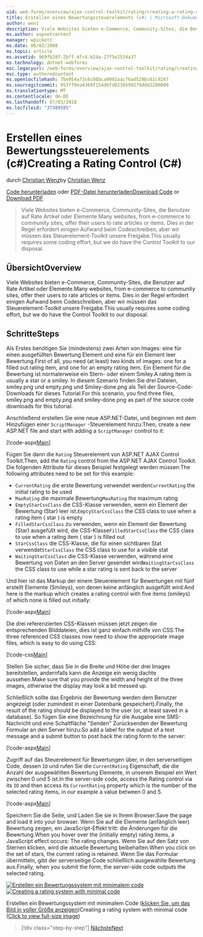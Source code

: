 ```yaml
---
uid: web-forms/overview/ajax-control-toolkit/rating/creating-a-rating-control-cs
title: Erstellen eines Bewertungssteuerelements (c#) | Microsoft-Dokumentation
author: wenz
description: Viele Websites bieten e-Commerce, Community-Sites, die Benutzer auf Rate Artikel oder Elemente. Dies in der Regel erfordert einigen Aufwand beim Codeschreiben, aber wir haben die...
ms.author: aspnetcontent
manager: wpickett
ms.date: 06/02/2008
ms.topic: article
ms.assetid: 969fb28f-2bff-4fc4-b24a-27f5e2534a37
ms.technology: dotnet-webforms
msc.legacyurl: /web-forms/overview/ajax-control-toolkit/rating/creating-a-rating-control-cs
msc.type: authoredcontent
ms.openlocfilehash: 7be954a73c6c08bca9992aacf6ad529bc61c9247
ms.sourcegitcommit: 953ff9ea4369f154d6fd0239599279ddd3280009
ms.translationtype: MT
ms.contentlocale: de-DE
ms.lasthandoff: 07/03/2018
ms.locfileid: "37389585"
---
```

<a name="creating-a-rating-control-c"></a><span data-ttu-id="f72be-104">Erstellen eines Bewertungssteuerelements (c#)</span><span class="sxs-lookup"><span data-stu-id="f72be-104">Creating a Rating Control (C#)</span></span>
====================
<span data-ttu-id="f72be-105">durch [Christian Wenz](https://github.com/wenz)</span><span class="sxs-lookup"><span data-stu-id="f72be-105">by [Christian Wenz](https://github.com/wenz)</span></span>

<span data-ttu-id="f72be-106">[Code herunterladen](http://download.microsoft.com/download/9/3/f/93f8daea-bebd-4821-833b-95205389c7d0/rating0.cs.zip) oder [PDF-Datei herunterladen](http://download.microsoft.com/download/2/d/c/2dc10e34-6983-41d4-9c08-f78f5387d32b/rating0CS.pdf)</span><span class="sxs-lookup"><span data-stu-id="f72be-106">[Download Code](http://download.microsoft.com/download/9/3/f/93f8daea-bebd-4821-833b-95205389c7d0/rating0.cs.zip) or [Download PDF](http://download.microsoft.com/download/2/d/c/2dc10e34-6983-41d4-9c08-f78f5387d32b/rating0CS.pdf)</span></span>

> <span data-ttu-id="f72be-107">Viele Websites bieten e-Commerce, Community-Sites, die Benutzer auf Rate Artikel oder Elemente.</span><span class="sxs-lookup"><span data-stu-id="f72be-107">Many websites, from e-commerce to community sites, offer their users to rate articles or items.</span></span> <span data-ttu-id="f72be-108">Dies in der Regel erfordert einigen Aufwand beim Codeschreiben, aber wir müssen das Steuerelement-Toolkit unsere Freigabe.</span><span class="sxs-lookup"><span data-stu-id="f72be-108">This usually requires some coding effort, but we do have the Control Toolkit to our disposal.</span></span>


## <a name="overview"></a><span data-ttu-id="f72be-109">Übersicht</span><span class="sxs-lookup"><span data-stu-id="f72be-109">Overview</span></span>

<span data-ttu-id="f72be-110">Viele Websites bieten e-Commerce, Community-Sites, die Benutzer auf Rate Artikel oder Elemente.</span><span class="sxs-lookup"><span data-stu-id="f72be-110">Many websites, from e-commerce to community sites, offer their users to rate articles or items.</span></span> <span data-ttu-id="f72be-111">Dies in der Regel erfordert einigen Aufwand beim Codeschreiben, aber wir müssen das Steuerelement-Toolkit unsere Freigabe.</span><span class="sxs-lookup"><span data-stu-id="f72be-111">This usually requires some coding effort, but we do have the Control Toolkit to our disposal.</span></span>

## <a name="steps"></a><span data-ttu-id="f72be-112">Schritte</span><span class="sxs-lookup"><span data-stu-id="f72be-112">Steps</span></span>

<span data-ttu-id="f72be-113">Als Erstes benötigen Sie (mindestens) zwei Arten von Images: eine für einen ausgefüllten Bewertung Element und eine für ein Element leer Bewertung.</span><span class="sxs-lookup"><span data-stu-id="f72be-113">First of all, you need (at least) two kinds of images: one for a filled out rating item, and one for an empty rating item.</span></span> <span data-ttu-id="f72be-114">Ein Element für die Bewertung ist normalerweise ein Stern- oder einem Smiley.</span><span class="sxs-lookup"><span data-stu-id="f72be-114">A rating item is usually a star or a smiley.</span></span> <span data-ttu-id="f72be-115">In diesem Szenario finden Sie drei Dateien, smiley.png und empty.png und Smiley-done.png als Teil der Source-Code-Downloads für dieses Tutorial.</span><span class="sxs-lookup"><span data-stu-id="f72be-115">For this scenario, you find three files, smiley.png and empty.png and smiley-done.png as part of the source code downloads for this tutorial.</span></span>

<span data-ttu-id="f72be-116">Anschließend erstellen Sie eine neue ASP.NET-Datei, und beginnen mit dem Hinzufügen einer `ScriptManager` -Steuerelement hinzu:</span><span class="sxs-lookup"><span data-stu-id="f72be-116">Then, create a new ASP.NET file and start with adding a `ScriptManager` control to it:</span></span>

[!code-aspx[Main](creating-a-rating-control-cs/samples/sample1.aspx)]

<span data-ttu-id="f72be-117">Fügen Sie dann die `Rating` Steuerelement von ASP.NET AJAX Control Toolkit.</span><span class="sxs-lookup"><span data-stu-id="f72be-117">Then, add the `Rating` control from the ASP.NET AJAX Control Toolkit.</span></span> <span data-ttu-id="f72be-118">Die folgenden Attribute für dieses Beispiel festgelegt werden müssen:</span><span class="sxs-lookup"><span data-stu-id="f72be-118">The following attributes need to be set for this example:</span></span>

- <span data-ttu-id="f72be-119">`CurrentRating` die erste Bewertung verwendet werden</span><span class="sxs-lookup"><span data-stu-id="f72be-119">`CurrentRating` the initial rating to be used</span></span>
- <span data-ttu-id="f72be-120">`MaxRating` die maximale Bewertung</span><span class="sxs-lookup"><span data-stu-id="f72be-120">`MaxRating` the maximum rating</span></span>
- <span data-ttu-id="f72be-121">`EmptyStarCssClass` die CSS-Klasse verwenden, wenn ein Element der Bewertung (Star) leer ist.</span><span class="sxs-lookup"><span data-stu-id="f72be-121">`EmptyStarCssClass` the CSS class to use when a rating item ( star ) is empty</span></span>
- <span data-ttu-id="f72be-122">`FilledStarCssClass` zu verwenden, wenn ein Element der Bewertung (Star) ausgefüllt wird, die CSS-Klasse</span><span class="sxs-lookup"><span data-stu-id="f72be-122">`FilledStarCssClass` the CSS class to use when a rating item ( star ) is filled out</span></span>
- <span data-ttu-id="f72be-123">`StarCssClass` die CSS-Klasse, die für einen sichtbaren Stat verwendet</span><span class="sxs-lookup"><span data-stu-id="f72be-123">`StarCssClass` the CSS class to use for a visible stat</span></span>
- <span data-ttu-id="f72be-124">`WaitingStarCssClass` die CSS-Klasse verwenden, während eine Bewertung von Daten an den Server gesendet wird</span><span class="sxs-lookup"><span data-stu-id="f72be-124">`WaitingStarCssClass` the CSS class to use while a star rating is sent back to the server</span></span>

<span data-ttu-id="f72be-125">Und hier ist das Markup der einem Steuerelement für Bewertungen mit fünf erstellt Elemente (Smileys), von denen keine anfänglich ausgefüllt wird:</span><span class="sxs-lookup"><span data-stu-id="f72be-125">And here is the markup which creates a rating control with five items (smileys) of which none is filled out initially:</span></span>

[!code-aspx[Main](creating-a-rating-control-cs/samples/sample2.aspx)]

<span data-ttu-id="f72be-126">Die drei referenzierten CSS-Klassen müssen jetzt zeigen die entsprechenden Bilddateien, dies ist ganz einfach mithilfe von CSS:</span><span class="sxs-lookup"><span data-stu-id="f72be-126">The three referenced CSS classes now need to show the appropriate image files, which is easy to do using CSS:</span></span>

[!code-css[Main](creating-a-rating-control-cs/samples/sample3.css)]

<span data-ttu-id="f72be-127">Stellen Sie sicher, dass Sie in die Breite und Höhe der drei Images bereitstellen, andernfalls kann die Anzeige ein wenig dachte aussehen.</span><span class="sxs-lookup"><span data-stu-id="f72be-127">Make sure that you provide the width and height of the three images, otherwise the display may look a bit messed up.</span></span>

<span data-ttu-id="f72be-128">Schließlich sollte das Ergebnis der Bewertung werden dem Benutzer angezeigt (oder zumindest in einer Datenbank gespeichert).</span><span class="sxs-lookup"><span data-stu-id="f72be-128">Finally, the result of the rating should be displayed to the user (or, at least saved in a database).</span></span> <span data-ttu-id="f72be-129">So fügen Sie eine Bezeichnung für die Ausgabe eine SMS-Nachricht und eine Schaltfläche "Senden" Zurücksenden der Bewertung Formular an den Server hinzu:</span><span class="sxs-lookup"><span data-stu-id="f72be-129">So add a label for the output of a text message and a submit button to post back the rating form to the server:</span></span>

[!code-aspx[Main](creating-a-rating-control-cs/samples/sample4.aspx)]

<span data-ttu-id="f72be-130">Zugriff auf das Steuerelement für Bewertungen über, in den serverseitigen Code, dessen `ID` und rufen Sie die `CurrentRating` Eigenschaft, die die Anzahl der ausgewählten Bewertung Elemente, in unserem Beispiel ein Wert zwischen 0 und 5 ist.</span><span class="sxs-lookup"><span data-stu-id="f72be-130">In the server-side code, access the Rating control via its `ID` and then access its `CurrentRating` property which is the number of the selected rating items, in our example a value between 0 and 5.</span></span>

[!code-aspx[Main](creating-a-rating-control-cs/samples/sample5.aspx)]

<span data-ttu-id="f72be-131">Speichern Sie die Seite, und Laden Sie sie in Ihrem Browser.</span><span class="sxs-lookup"><span data-stu-id="f72be-131">Save the page and load it into your browser.</span></span> <span data-ttu-id="f72be-132">Wenn Sie auf die Elemente (anfänglich leer) Bewertung zeigen, ein JavaScript-Effekt tritt: die Änderungen für die Bewertung.</span><span class="sxs-lookup"><span data-stu-id="f72be-132">When you hover over the (initially empty) rating items, a JavaScript effect occurs: The rating changes.</span></span> <span data-ttu-id="f72be-133">Wenn Sie auf den Satz von Sternen klicken, wird die aktuelle Bewertung beibehalten.</span><span class="sxs-lookup"><span data-stu-id="f72be-133">When you click on the set of stars, the current rating is retained.</span></span> <span data-ttu-id="f72be-134">Wenn Sie das Formular übermitteln, gibt der serverseitige Code schließlich ausgewählte Bewertung aus.</span><span class="sxs-lookup"><span data-stu-id="f72be-134">Finally, when you submit the form, the server-side code outputs the selected rating.</span></span>


<span data-ttu-id="f72be-135">[![Erstellen ein Bewertungssystem mit minimalem code](creating-a-rating-control-cs/_static/image2.png)](creating-a-rating-control-cs/_static/image1.png)</span><span class="sxs-lookup"><span data-stu-id="f72be-135">[![Creating a rating system with minimal code](creating-a-rating-control-cs/_static/image2.png)](creating-a-rating-control-cs/_static/image1.png)</span></span>

<span data-ttu-id="f72be-136">Erstellen ein Bewertungssystem mit minimalem Code ([klicken Sie, um das Bild in voller Größe anzeigen](creating-a-rating-control-cs/_static/image3.png))</span><span class="sxs-lookup"><span data-stu-id="f72be-136">Creating a rating system with minimal code ([Click to view full-size image](creating-a-rating-control-cs/_static/image3.png))</span></span>

> [!div class="step-by-step"]
> [<span data-ttu-id="f72be-137">Nächste</span><span class="sxs-lookup"><span data-stu-id="f72be-137">Next</span></span>](creating-a-rating-control-vb.md)
